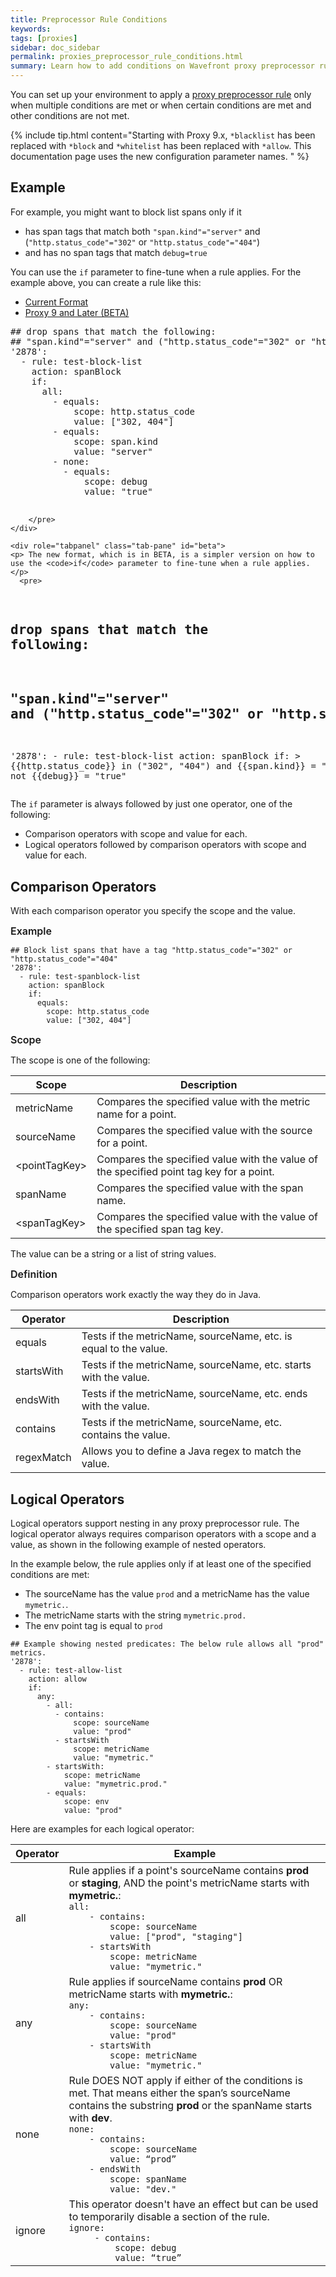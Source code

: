 ```yaml
---
title: Preprocessor Rule Conditions
keywords:
tags: [proxies]
sidebar: doc_sidebar
permalink: proxies_preprocessor_rule_conditions.html
summary: Learn how to add conditions on Wavefront proxy preprocessor rules.
---
```

You can set up your environment to apply a [proxy preprocessor rule](proxies_preprocessor_rules.html) only when multiple conditions are met or when certain conditions are met and other conditions are not met.

{% include tip.html content="Starting with Proxy 9.x, `*blacklist` has been replaced with `*block` and `*whitelist` has been replaced with `*allow`. This documentation page uses the new configuration parameter names. " %}

## Example

For example, you might want to block list spans only if it
* has span tags that match both `"span.kind"="server"` and (`"http.status_code"="302"` or `"http.status_code"="404"`)
* and has no span tags that match `debug=true`

You can use the `if` parameter to fine-tune when a rule applies. For the example above, you can create a rule like this:

<ul id="profileTabs" class="nav nav-tabs">
    <li class="active"><a href="#current" data-toggle="tab">Current Format</a></li>
    <li><a href="#beta" data-toggle="tab">Proxy 9 and Later (BETA)</a></li>
</ul>
<div class="tab-content">
  <div role="tabpanel" class="tab-pane active" id="current">
        <pre>
## drop spans that match the following:
## "span.kind"="server" and ("http.status_code"="302" or "http.status_code"="404")
'2878':
  - rule: test-block-list
    action: spanBlock
    if:
      all:
        - equals:
            scope: http.status_code
            value: ["302, 404"]
        - equals:
            scope: span.kind
            value: "server"
        - none:
          - equals:
              scope: debug
              value: "true"

        </pre>
    </div>

    <div role="tabpanel" class="tab-pane" id="beta">
    <p> The new format, which is in BETA, is a simpler version on how to use the <code>if</code> parameter to fine-tune when a rule applies.</p>
      <pre>
## drop spans that match the following:
## "span.kind"="server" and ("http.status_code"="302" or "http.status_code"="404")
'2878':
    - rule: test-block-list
      action: spanBlock
      if: >
        &#123;&#123;http.status_code&#125;&#125; in ("302", "404") and &#123;&#123;span.kind&#125;&#125; = "server"
        and not &#123;&#123;debug&#125;&#125; = "true"
    </pre>
    </div>
  </div>


The `if` parameter is always followed by just one operator, one of the following:
* Comparison operators with scope and value for each.
* Logical operators followed by comparison operators with scope and value for each.

## Comparison Operators

With each comparison operator you specify the scope and the value.

<p><span style="font-size: medium; font-weight: 600">Example</span></p>

```
## Block list spans that have a tag "http.status_code"="302" or "http.status_code"="404"
'2878':
  - rule: test-spanblock-list
    action: spanBlock
    if:
      equals:
        scope: http.status_code
        value: ["302, 404"]
```
<p><span style="font-size: medium; font-weight: 600">Scope</span></p>

The scope is one of the following:

<table style="width: 100%;">
<tbody>
<thead>
<tr><th width="20%">Scope</th><th width="80%">Description</th></tr>
</thead>
<tr>
<td markdown="span">metricName</td>
<td>Compares the specified value with the metric name for a point. </td></tr>
<tr>
<td markdown="span">sourceName</td>
<td>Compares the specified value with the source for a point.</td></tr>
<tr>
<td markdown="span">&lt;pointTagKey&gt;</td>
<td>Compares the specified value with the value of the specified point tag key for a point.</td></tr>
<tr>
<td markdown="span">spanName</td>
<td>Compares the specified value with the span name. </td></tr>
<tr>
<td markdown="span">&lt;spanTagKey&gt;</td>
<td>Compares the specified value with the value of the specified span tag key.</td></tr>
</tbody>
</table>

The value can be a string or a list of string values.

<p><span style="font-size: medium; font-weight: 600">Definition</span></p>

Comparison operators work exactly the way they do in Java.

<table style="width: 100%;">
<tbody>
<thead>
<tr><th width="20%">Operator</th><th width="80%">Description</th></tr>
</thead>
<tr>
<td>equals</td>
<td>Tests if the metricName, sourceName, etc. is equal to the value.</td></tr>
<tr>
<td>startsWith</td>
<td>Tests if the metricName, sourceName, etc. starts with the value.</td></tr>
<tr>
<td>endsWith</td>
<td>Tests if the metricName, sourceName, etc. ends with the value.</td></tr>
<tr>
<td>contains</td>
<td>Tests if the metricName, sourceName, etc. contains the value.</td></tr>
<tr>
<td>regexMatch</td>
<td>Allows you to define a Java regex to match the value.</td></tr>
</tbody>
</table>

## Logical Operators

Logical operators support nesting in any proxy preprocessor rule. The logical operator always requires comparison operators with a scope and a value, as shown in the following example of nested operators.

In the example below, the rule applies only if at least one of the specified conditions are met:
* The sourceName has the value `prod` and a metricName has the value `mymetric.`.
* The metricName starts with the string `mymetric.prod.`
* The env point tag is equal to `prod`

```
## Example showing nested predicates: The below rule allows all "prod" metrics.
'2878':
  - rule: test-allow-list
    action: allow
    if:
      any:
        - all:
          - contains:
              scope: sourceName
              value: "prod"
          - startsWith
              scope: metricName
              value: "mymetric."
        - startsWith:
            scope: metricName
            value: "mymetric.prod."
        - equals:
            scope: env
            value: "prod"
```

Here are examples for each logical operator:

<table style="width: 100%;">
<thead>
<tr><th width="15%">Operator</th><th width="85%">Example</th></tr>
</thead>
<tbody>
<tr>
<td>all</td>
<td>Rule applies if a point's sourceName contains <strong>prod</strong> or <strong>staging</strong>, AND the point's metricName starts with <strong>mymetric.</strong>:
<code>
all:
    - contains:
        scope: sourceName
        value: &lbrack;"prod", "staging"&rbrack;
    - startsWith
        scope: metricName
        value: "mymetric."
</code></td></tr>
<tr>
<td>any</td>
<td>
Rule applies if sourceName contains <strong>prod</strong> OR metricName starts with <strong>mymetric.</strong>:
<code>
any:
    - contains:
        scope: sourceName
        value: "prod"
    - startsWith
        scope: metricName
        value: "mymetric."
</code></td></tr>
<tr>
<td>none</td>
<td>Rule DOES NOT apply if either of the conditions is met. That means either the span’s sourceName contains the substring <strong>prod</strong> or the spanName starts with <strong>dev</strong>.
<code>
none:
    - contains:
        scope: sourceName
        value: “prod”
    - endsWith
        scope: spanName
        value: "dev."
</code></td></tr>
<tr>
<td>ignore</td>
<td>This operator doesn't have an effect but can be used to temporarily disable a section of the rule.
<code>
ignore:
     - contains:
         scope: debug
         value: “true”
</code></td></tr>
</tbody>
</table>
